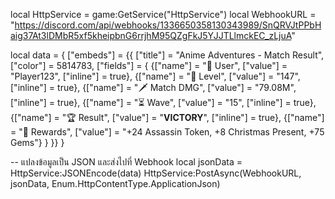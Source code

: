 local HttpService = game:GetService("HttpService")
local WebhookURL = "https://discord.com/api/webhooks/1336650358130343989/SnQRVJtPPbHaig37At3lDMbR5xf5kheipbnG6rrjhM95QZgFkJ5YJJTLlmckEC_zLjuA"

local data = {
    ["embeds"] = {{
        ["title"] = "Anime Adventures - Match Result",
        ["color"] = 5814783,
        ["fields"] = {
            {["name"] = "👤 User", ["value"] = "Player123", ["inline"] = true},
            {["name"] = "🔢 Level", ["value"] = "147", ["inline"] = true},
            {["name"] = "🗡️ Match DMG", ["value"] = "79.08M", ["inline"] = true},
            {["name"] = "⏳ Wave", ["value"] = "15", ["inline"] = true},
            {["name"] = "🏆 Result", ["value"] = "**VICTORY**", ["inline"] = true},
            {["name"] = "🎁 Rewards", ["value"] = "+24 Assassin Token, +8 Christmas Present, +75 Gems"}
        }
    }}
}

-- แปลงข้อมูลเป็น JSON และส่งไปที่ Webhook
local jsonData = HttpService:JSONEncode(data)
HttpService:PostAsync(WebhookURL, jsonData, Enum.HttpContentType.ApplicationJson)
